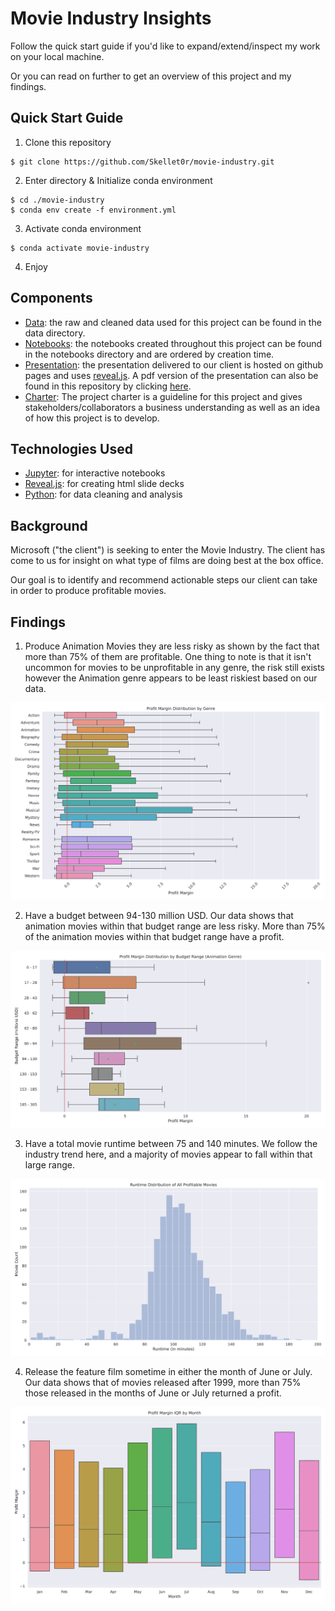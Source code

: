 # Movie Industry Insights

Follow the quick start guide if you'd like to expand/extend/inspect my work
on your local machine.

Or you can read on further to get an overview of this project and my findings.

## Quick Start Guide

1. Clone this repository

```shell
$ git clone https://github.com/Skellet0r/movie-industry.git
```

2. Enter directory & Initialize conda environment

```shell
$ cd ./movie-industry
$ conda env create -f environment.yml
```

3. Activate conda environment

```shell
$ conda activate movie-industry
```

4. Enjoy

## Components

- [Data](data/): the raw and cleaned data used for this project can
  be found in the data directory.
- [Notebooks](notebooks/): the notebooks created throughout this
  project can be found in the notebooks directory and are ordered
  by creation time.
- [Presentation](https://Skellet0r.github.io/movie-industry): the
  presentation delivered to our client is hosted on github pages and uses
  [reveal.js](https://revealjs.com/). A pdf version of the presentation can
  also be found in this repository by clicking [here](presentation.pdf).
- [Charter](docs/project/charter.md): The project charter is a guideline
  for this project and gives stakeholders/collaborators a business understanding
  as well as an idea of how this project is to develop. 

## Technologies Used

- [Jupyter](https://jupyter.org/): for interactive notebooks
- [Reveal.js](https://revealjs.com/): for creating html slide decks
- [Python](https://www.python.org/): for data cleaning and analysis

## Background

Microsoft ("the client") is seeking to enter the Movie Industry. The client has come to us for insight on what type of films are doing best at the box office.

Our goal is to identify and recommend actionable steps our client can take
in order to produce profitable movies.

## Findings

1. Produce Animation Movies they are less risky as shown by the fact that
   more than 75% of them are profitable. One thing to note is that it isn't
   uncommon for movies to be unprofitable in any genre, the risk still exists
   however the Animation genre appears to be least riskiest based on our
   data.

![Profit Margin Box and Whisker Plot by Genre](docs/figures/profit-margin-dist-genre.svg)

2. Have a budget between 94-130 million USD. Our data shows that
   animation movies within that budget range are less risky. More
   than 75% of the animation movies within that budget range have
   a profit.

![Profit Margin Box and Whisker Plot by Budget for Animation Movies](docs/figures/profit-margin-dist-by-budget-range-animation.svg)

3. Have a total movie runtime between 75 and 140 minutes. We follow the
   industry trend here, and a majority of movies appear to fall within that
   large range.

![Runtime Histogram](docs/figures/runtime-distribution-profitable-movies.svg)

4. Release the feature film sometime in either the month of June or July.
   Our data shows that of movies released after 1999, more than 75% those
   released in the months of June or July returned a profit.
   
![Profit Margin Box Plot by Month Movies Released after 1999](docs/figures/profit-margin-iqr-monthly.svg)
